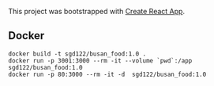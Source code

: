 This project was bootstrapped with [Create React App](https://github.com/facebook/create-react-app).

## Docker

    docker build -t sgd122/busan_food:1.0 .
    docker run -p 3001:3000 --rm -it --volume `pwd`:/app  sgd122/busan_food:1.0
    docker run -p 80:3000 --rm -it -d  sgd122/busan_food:1.0
